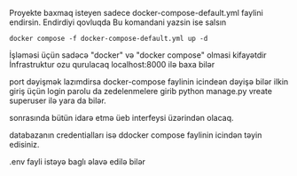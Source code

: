 Proyekte baxmaq isteyen sadece
docker-compose-default.yml faylini endirsin.
Endirdiyi qovluqda
Bu komandani yazsin ise salsın
```
docker compose -f docker-compose-default.yml up -d
```
İşləməsi üçün sadəcə "docker" və "docker compose" olmasi kifayətdir
İnfrastruktur ozu qurulacaq
localhost:8000 ilə baxa bilər

port dəyişmək lazımdirsa docker-compose faylinin icindeən dəyişə bilər
ilkin giriş üçün login parolu da zedelenmelere girib python manage.py vreate superuser ilə yara da bilər.

sonrasında bütün idarə etmə üeb interfeysi üzərindən olacaq.

databazanın credentialları isə ddocker compose faylinin icindən təyin edisiniz.

.env fayli istəyə baglı əlavə edilə bilər